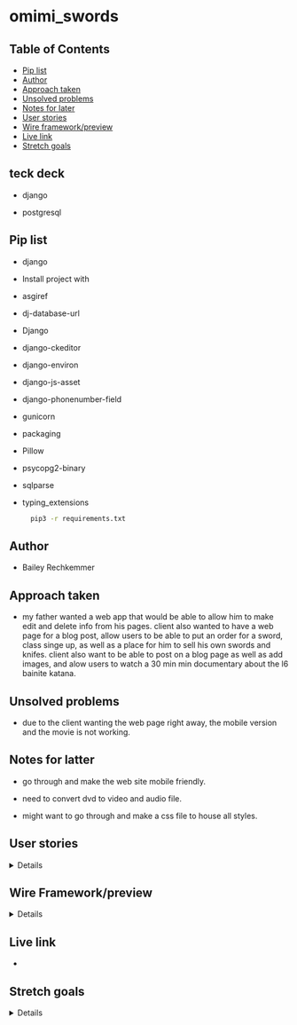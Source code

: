 # omimi_swords

## Table of Contents

- [Pip list](#pip-list)
- [Author](#author)
- [Approach taken](#approach-taken)
- [Unsolved problems](#unsolved-problem)
- [Notes for later](#notes-for-latter)
- [User stories](#user-stories)
- [Wire framework/preview](#wire-framework/preview)
- [Live link](#live-link)
- [Stretch goals](#stretch-goals)


## teck deck
- django

- postgresql


## Pip list

- django

- Install project with

- asgiref

- dj-database-url

- Django

- django-ckeditor

- django-environ

- django-js-asset

- django-phonenumber-field

- gunicorn

- packaging

- Pillow

- psycopg2-binary

- sqlparse

- typing_extensions

  ```bash
    pip3 -r requirements.txt
  ```

## Author

- Bailey Rechkemmer


## Approach taken

-  my father wanted a web app that would be able to allow him to make edit and delete info from his pages. client also wanted to have a web page for a blog post, allow users to be able to put an order for a sword, class singe up, as well as a place for him to sell his own swords and knifes. client also want to be able to post on a blog page as well as add images, and alow users to watch a 30 min min documentary about the l6 bainite katana.

## Unsolved problems

- due to the client wanting the web page right away, the mobile version and the movie is not working.

## Notes for latter

- go through and make the web site mobile friendly.

- need to convert dvd to video and audio file.

- might want to go through and make a css file to house all styles. 

## User stories

<details close>
<ul>
<li>user should be able to input information and order a sword</li>
<li>user should be able to input information for sword sales</li>
<li>user should be able to view movie in full screen </li>
<li>user should be able to input information to singe up for available classes</li>
<li></li>
</ul>
</details>

## Wire Framework/preview 

<details close>

| Description | Screenshot |
|------------ | ------------|
| <h3 align="center">Preview</h3> | <img src="img/" width=400 height=500/> |
| <h3 align="center">Home Page</h3> | <img src="img/" width=400 height=500/> |
| <h3 align="center">NPC Cards</h3> | <img src="img/" width=400 height=500/> |
</details>

## Live link

- 

## Stretch goals

<details close>
<ul>
<li>make the video able to play and take up full screen on the page {}</li>
<li></li>
<li></li> 
<li></li>
<li></li>
</ul>
</details>